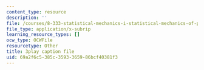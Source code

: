 ```yaml
---
content_type: resource
description: ''
file: /courses/8-333-statistical-mechanics-i-statistical-mechanics-of-particles-fall-2013/69a2f6c5385c3593365986bcf40381f3_hRHzPaDpgu0.srt
file_type: application/x-subrip
learning_resource_types: []
ocw_type: OCWFile
resourcetype: Other
title: 3play caption file
uid: 69a2f6c5-385c-3593-3659-86bcf40381f3
---
```

